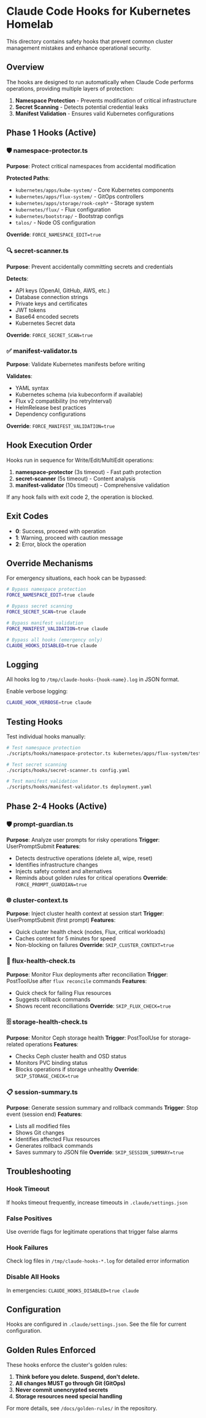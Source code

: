 # Claude Code Hooks for Kubernetes Homelab

This directory contains safety hooks that prevent common cluster management mistakes and enhance operational security.

## Overview

The hooks are designed to run automatically when Claude Code performs operations, providing multiple layers of protection:

1. **Namespace Protection** - Prevents modification of critical infrastructure
2. **Secret Scanning** - Detects potential credential leaks  
3. **Manifest Validation** - Ensures valid Kubernetes configurations

## Phase 1 Hooks (Active)

### 🛡️ namespace-protector.ts
**Purpose**: Protect critical namespaces from accidental modification

**Protected Paths**:
- `kubernetes/apps/kube-system/` - Core Kubernetes components
- `kubernetes/apps/flux-system/` - GitOps controllers  
- `kubernetes/apps/storage/rook-ceph*` - Storage system
- `kubernetes/flux/` - Flux configuration
- `kubernetes/bootstrap/` - Bootstrap configs
- `talos/` - Node OS configuration

**Override**: `FORCE_NAMESPACE_EDIT=true`

### 🔍 secret-scanner.ts  
**Purpose**: Prevent accidentally committing secrets and credentials

**Detects**:
- API keys (OpenAI, GitHub, AWS, etc.)
- Database connection strings
- Private keys and certificates
- JWT tokens  
- Base64 encoded secrets
- Kubernetes Secret data

**Override**: `FORCE_SECRET_SCAN=true`

### ✅ manifest-validator.ts
**Purpose**: Validate Kubernetes manifests before writing

**Validates**:
- YAML syntax
- Kubernetes schema (via kubeconform if available)
- Flux v2 compatibility (no retryInterval)
- HelmRelease best practices
- Dependency configurations

**Override**: `FORCE_MANIFEST_VALIDATION=true`

## Hook Execution Order

Hooks run in sequence for Write/Edit/MultiEdit operations:

1. **namespace-protector** (3s timeout) - Fast path protection
2. **secret-scanner** (5s timeout) - Content analysis  
3. **manifest-validator** (10s timeout) - Comprehensive validation

If any hook fails with exit code 2, the operation is blocked.

## Exit Codes

- **0**: Success, proceed with operation
- **1**: Warning, proceed with caution message
- **2**: Error, block the operation

## Override Mechanisms

For emergency situations, each hook can be bypassed:

```bash
# Bypass namespace protection
FORCE_NAMESPACE_EDIT=true claude

# Bypass secret scanning  
FORCE_SECRET_SCAN=true claude

# Bypass manifest validation
FORCE_MANIFEST_VALIDATION=true claude

# Bypass all hooks (emergency only)
CLAUDE_HOOKS_DISABLED=true claude
```

## Logging

All hooks log to `/tmp/claude-hooks-{hook-name}.log` in JSON format.

Enable verbose logging:
```bash
CLAUDE_HOOK_VERBOSE=true claude
```

## Testing Hooks

Test individual hooks manually:

```bash
# Test namespace protection
./scripts/hooks/namespace-protector.ts kubernetes/apps/flux-system/test.yaml

# Test secret scanning
./scripts/hooks/secret-scanner.ts config.yaml

# Test manifest validation  
./scripts/hooks/manifest-validator.ts deployment.yaml
```

## Phase 2-4 Hooks (Active)

### 🛡️ prompt-guardian.ts
**Purpose**: Analyze user prompts for risky operations
**Trigger**: UserPromptSubmit
**Features**:
- Detects destructive operations (delete all, wipe, reset)
- Identifies infrastructure changes
- Injects safety context and alternatives
- Reminds about golden rules for critical operations
**Override**: `FORCE_PROMPT_GUARDIAN=true`

### 🌐 cluster-context.ts  
**Purpose**: Inject cluster health context at session start
**Trigger**: UserPromptSubmit (first prompt)
**Features**:
- Quick cluster health check (nodes, Flux, critical workloads)
- Caches context for 5 minutes for speed
- Non-blocking on failures
**Override**: `SKIP_CLUSTER_CONTEXT=true`

### 🔄 flux-health-check.ts
**Purpose**: Monitor Flux deployments after reconciliation
**Trigger**: PostToolUse after `flux reconcile` commands
**Features**:
- Quick check for failing Flux resources
- Suggests rollback commands
- Shows recent reconciliations
**Override**: `SKIP_FLUX_CHECK=true`

### 🗄️ storage-health-check.ts
**Purpose**: Monitor Ceph storage health
**Trigger**: PostToolUse for storage-related operations
**Features**:
- Checks Ceph cluster health and OSD status
- Monitors PVC binding status
- Blocks operations if storage unhealthy
**Override**: `SKIP_STORAGE_CHECK=true`

### 📋 session-summary.ts
**Purpose**: Generate session summary and rollback commands
**Trigger**: Stop event (session end)
**Features**:
- Lists all modified files
- Shows Git changes
- Identifies affected Flux resources
- Generates rollback commands
- Saves summary to JSON file
**Override**: `SKIP_SESSION_SUMMARY=true`

## Troubleshooting

### Hook Timeout
If hooks timeout frequently, increase timeouts in `.claude/settings.json`

### False Positives
Use override flags for legitimate operations that trigger false alarms

### Hook Failures
Check log files in `/tmp/claude-hooks-*.log` for detailed error information

### Disable All Hooks
In emergencies: `CLAUDE_HOOKS_DISABLED=true claude`

## Configuration

Hooks are configured in `.claude/settings.json`. See the file for current configuration.

## Golden Rules Enforced

These hooks enforce the cluster's golden rules:

1. **Think before you delete. Suspend, don't delete.**
2. **All changes MUST go through Git (GitOps)**
3. **Never commit unencrypted secrets**
4. **Storage resources need special handling**

For more details, see `/docs/golden-rules/` in the repository.